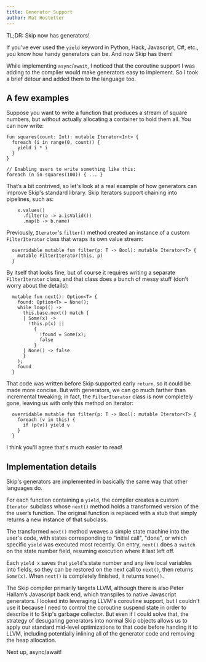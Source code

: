 ```yaml
---
title: Generator Support
author: Mat Hostetter
---
```


TL;DR: Skip now has generators!

If you've ever used the `yield` keyword in Python, Hack, Javascript, C#, etc., you know how handy generators can be. And now Skip has them!

While implementing `async`/`await`, I noticed that the coroutine support I was adding to the compiler would make generators easy to implement. So I took a brief detour and added them to the language too.

## A few examples

Suppose you want to write a function that produces a stream of square numbers, but without actually allocating a container to hold them all. You can now write:

```
fun squares(count: Int): mutable Iterator<Int> {
  foreach (i in range(0, count)) {
    yield i * i
  }
}

// Enabling users to write something like this:
foreach (n in squares(100)) { ... }
```

That’s a bit contrived, so let's look at a real example of how generators can improve Skip's standard library.
Skip Iterators support chaining into pipelines, such as:

```
    x.values()
      .filter(a -> a.isValid())
      .map(b -> b.name)
```

Previously, `Iterator`'s `filter()` method created an instance of a custom `FilterIterator` class that wraps its own value stream:

```
  overridable mutable fun filter(p: T -> Bool): mutable Iterator<T> {
    mutable FilterIterator(this, p)
  }
```

By itself that looks fine, but of course it requires writing a separate `FilterIterator` class, and that class does a bunch of messy stuff (don’t worry about the details):

```
  mutable fun next(): Option<T> {
    found: Option<T> = None();
    while_loop(() ->
      this.base.next() match {
      | Some(x) ->
        !this.p(x) ||
          {
            !found = Some(x);
            false
          }
      | None() -> false
      }
    );
    found
  }
```

That code was written before Skip supported early `return`, so it could be made more concise. But with generators, we can go much farther than incremental tweaking; in fact, the `FilterIterator` class is now completely gone, leaving us with only this method on Iterator:

```
  overridable mutable fun filter(p: T -> Bool): mutable Iterator<T> {
    foreach (v in this) {
      if (p(v)) yield v
    }
  }
```

I think you'll agree that's much easier to read!

## Implementation details

Skip's generators are implemented in basically the same way that other languages do.

For each function containing a `yield`, the compiler creates a custom `Iterator` subclass whose `next()` method holds a transformed version of the the user’s function. The original function is replaced with a stub that simply returns a new instance of that subclass.

The transformed `next()` method weaves a simple state machine into the user's code, with states corresponding to "initial call", "done", or which specific `yield` was executed most recently. On entry, `next()` does a `switch` on the state number field, resuming execution where it last left off.

Each `yield x` saves that `yield`'s state number and any live local variables into fields, so they can be restored on the next call to `next()`, then returns `Some(x)`. When `next()` is completely finished, it returns `None()`.

The Skip compiler primarily targets LLVM, although there is also Peter Hallam’s Javascript back end, which transpiles to native Javascript generators. I looked into leveraging LLVM's coroutine support, but I couldn't use it because I need to control the coroutine suspend state in order to describe it to Skip's garbage collector. But even if I could solve that, the strategy of desugaring generators into normal Skip objects allows us to apply our  standard mid-level optimizations to that code before handing it to LLVM, including potentially inlining all of the generator code and removing the heap allocation.

Next up, async/await!
